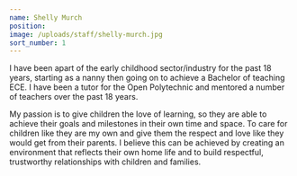 ```yaml
---
name: Shelly Murch
position:
image: /uploads/staff/shelly-murch.jpg
sort_number: 1
---
```


I have been apart of the early childhood sector/industry for the past 18 years, starting as a nanny then going on to achieve a Bachelor of teaching ECE. I have been a tutor for the Open Polytechnic and mentored a number of teachers over the past 18 years.

My passion is to give children the love of learning, so they are able to achieve their goals and milestones in their own time and space. To care for children like they are my own and give them the respect and love like they would get from their parents. I believe this can be achieved by creating an environment that reflects their own home life and to build respectful, trustworthy relationships with children and families.